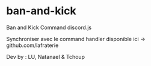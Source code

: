 # ban-and-kick
Ban and Kick Command discord.js

Synchroniser avec le command handler disponible ici -> github.com/lafraterie


Dev by : LU, Natanael & Tchoup
